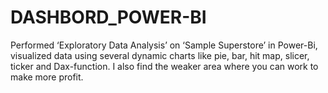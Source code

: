 # DASHBORD_POWER-BI

Performed ‘Exploratory Data Analysis’ on ‘Sample Superstore’ in Power-Bi, visualized data using several dynamic charts like pie, bar, hit map, slicer, ticker and Dax-function. I also find the weaker area where you can work to make more profit.
